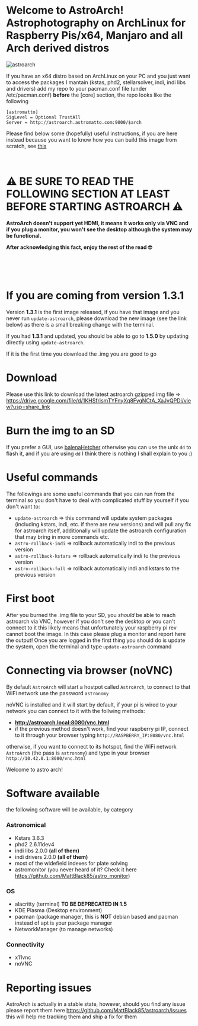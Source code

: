 # Welcome to AstroArch! Astrophotography on ArchLinux for Raspberry Pis/x64, Manjaro and all Arch derived distros
![astroarch](https://user-images.githubusercontent.com/4163222/216557489-08221a7f-d835-4837-a219-1bc73f01f9c3.png)


If you have an x64 distro based on ArchLinux on your PC and you just want to access the packages I mantain (kstas, phd2, stellarsolver, indi, indi libs and drivers) add my repo to your pacman.conf file (under /etc/pacman.conf) **before** the [core] section, the repo looks like the following
```
[astromatto]
SigLevel = Optional TrustAll
Server = http://astroarch.astromatto.com:9000/$arch
```

Please find below some (hopefully) useful instructions, if you are here instead because you want to know how you can build this image from scratch, see [this](https://github.com/MattBlack85/astroarch/blob/main/BUILD.md)

<br />

# ⚠️ BE SURE TO READ THE FOLLOWING SECTION AT LEAST BEFORE STARTING ASTROARCH ⚠️
**AstroArch doesn't support yet HDMI, it means it works only via VNC and if you plug a monitor, you won't see the desktop although the system may be functional.**

**After acknowledging this fact, enjoy the rest of the read 🤓**

<br />
<br />
<br />


# If you are coming from version 1.3.1
Version **1.3.1** is the first image released, if you have that image and you never run `update-astroarch`, please download the new image (see the link below) as there is a small breaking change with the terminal.

If you had **1.3.1** and updated, you should be able to go to **1.5.0** by updating directly using `update-astroarch`.

If it is the first time you download the .img you are good to go

# Download
Please use this link to download the latest astroarch gzipped img file => https://drive.google.com/file/d/1KHSfrismTYFnyXq8FygNCtA_XaJvQPDi/view?usp=share_link

# Burn the img to an SD
If you prefer a GUI, use [balenaHetcher](https://www.balena.io/etcher/) otherwise you can use the unix `dd` to flash it, and if you are using `dd` I think
there is nothing I shall explain to you :)

# Useful commands
The followings are some useful commands that you can run from the terminal so you don't have to deal with complicated stuff by yourself if you don't want to:
 - `update-astroarch` => this command will update system packages (including kstars, indi, etc. if there are new versions) and will pull any fix for astroarch itself, additionally will update the astroarch configuration that may bring in more commands etc.
 - `astro-rollback-indi` => rollback automatically indi to the previous version
 - `astro-rollback-kstars` => rollback automatically indi to the previous version
 - `astro-rollback-full` => rollback automatically indi and kstars to the previous version

# First boot
After you burned the .img file to your SD, you _should_ be able to reach astroarch via VNC, however if you don't see the desktop or you can't connect to it
this likely means that unfortunately your raspberry pi rev cannot boot the image. In this case please plug a monitor and report here the output!
Once you are logged in the first thing you should do is update the system, open the terminal and type `update-astroarch` command

# Connecting via browser (noVNC)
By default `AstroArch` will start a hostpot called `AstroArch`, to connect to that WiFi network use the password `astronomy`

noVNC is installed and it will start by default, if your pi is wired to your network you can connect to it with the follwing methods:
- **http://astroarch.local:8080/vnc.html**
- if the previous method doesn't work, find your raspberry pi IP, connect to it through your browser typing `http://RASPBERRY_IP:8080/vnc.html`
 
otherwise, if you want to connect to its hotspot, find the WiFi network `AstroArch` (the pass is `astronomy`) and type in your browser `http://10.42.0.1:8080/vnc.html`

Welcome to astro arch!


# Software available
the following software will be available, by category

### Astronomical
- Kstars 3.6.3
- phd2 2.6.11dev4
- indi libs 2.0.0 **(all of them)**
- indi drivers 2.0.0 **(all of them)**
- most of the widefield indexes for plate solving
- astromonitor (you never heard of it? Check it here https://github.com/MattBlack85/astro_monitor) 

### OS
- alacritty (terminal) **TO BE DEPRECATED IN 1.5**
- KDE Plasma (Desktop environment)
- pacman (package manager, this is **NOT** debian based and pacman instead of apt is your package manager
- NetworkManager (to manage networks)

### Connectivity
- x11vnc
- noVNC

# Reporting issues
AstroArch is actually in a stable state, however, should you find any issue please report them here https://github.com/MattBlack85/astroarch/issues this will help me tracking them and ship a fix for them
